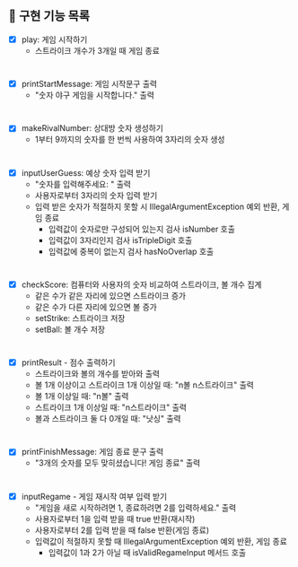 ## 🚀 구현 기능 목록


- [x] play: 게임 시작하기
    - 스트라이크 개수가 3개일 때 게임 종료

#

- [x] printStartMessage: 게임 시작문구 출력
    - "숫자 야구 게임을 시작합니다." 출력

#

- [x] makeRivalNumber: 상대방 숫자 생성하기
    - 1부터 9까지의 숫자를 한 번씩 사용하여 3자리의 숫자 생성

#

- [x] inputUserGuess: 예상 숫자 입력 받기
    - "숫자를 입력해주세요: " 출력
    - 사용자로부터 3자리의 숫자 입력 받기
    - 입력 받은 숫자가 적절하지 못할 시 IllegalArgumentException 예외 반환, 게임 종료
        - 입력값이 숫자로만 구성되어 있는지 검사 isNumber 호출
        - 입력값이 3자리인지 검사 isTripleDigit 호출
        - 입력값에 중복이 없는지 검사 hasNoOverlap 호출

#

- [x] checkScore: 컴퓨터와 사용자의 숫자 비교하여 스트라이크, 볼 개수 집계
    - 같은 수가 같은 자리에 있으면 스트라이크 증가
    - 같은 수가 다른 자리에 있으면 볼 증가
    - setStrike: 스트라이크 저장
    - setBall: 볼 개수 저장

#

- [x] printResult - 점수 출력하기
    - 스트라이크와 볼의 개수를 받아와 출력
    - 볼 1개 이상이고 스트라이크 1개 이상일 때: "n볼 n스트라이크" 출력
    - 볼 1개 이상일 때: "n볼" 출력
    - 스트라이크 1개 이상일 때: "n스트라이크" 출력
    - 볼과 스트라이크 둘 다 0개일 때: "낫싱" 출력

#

- [x] printFinishMessage: 게임 종료 문구 출력
    - "3개의 숫자를 모두 맞히셨습니다! 게임 종료" 출력

#

- [x] inputRegame - 게임 재시작 여부 입력 받기
    - "게임을 새로 시작하려면 1, 종료하려면 2를 입력하세요." 출력
    - 사용자로부터 1을 입력 받을 때 true 반환(재시작)
    - 사용자로부터 2를 입력 받을 때 false 반환(게임 종료)
    - 입력값이 적절하지 못할 때 IllegalArgumentException 예외 반환, 게임 종료
        - 입력값이 1과 2가 아닐 때 isValidRegameInput 메서드 호출
